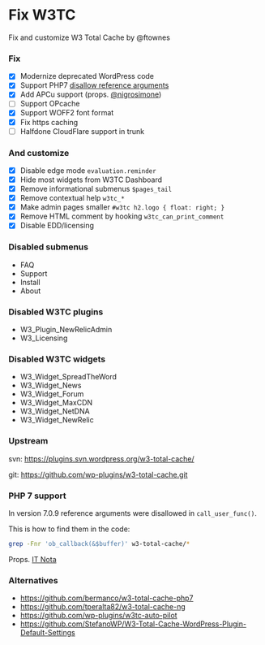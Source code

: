 # Fix W3TC

Fix and customize W3 Total Cache by @ftownes

### Fix

- [x] Modernize deprecated WordPress code
- [x] Support PHP7 [disallow reference arguments](https://github.com/php/php-src/commit/fafe01b)
- [x] Add APCu support (props. [@nigrosimone](https://github.com/nigrosimone))
- [ ] Support OPcache
- [x] Support WOFF2 font format
- [x] Fix https caching
- [ ] Halfdone CloudFlare support in trunk

### And customize

- [x] Disable edge mode `evaluation.reminder`
- [x] Hide most widgets from W3TC Dashboard
- [x] Remove informational submenus `$pages_tail`
- [x] Remove contextual help `w3tc_*`
- [x] Make admin pages smaller `#w3tc h2.logo { float: right; }`
- [x] Remove HTML comment by hooking `w3tc_can_print_comment`
- [x] Disable EDD/licensing

### Disabled submenus

- FAQ
- Support
- Install
- About

### Disabled W3TC plugins

- W3_Plugin_NewRelicAdmin
- W3_Licensing

### Disabled W3TC widgets

- W3_Widget_SpreadTheWord
- W3_Widget_News
- W3_Widget_Forum
- W3_Widget_MaxCDN
- W3_Widget_NetDNA
- W3_Widget_NewRelic

### Upstream

svn: https://plugins.svn.wordpress.org/w3-total-cache/

git: https://github.com/wp-plugins/w3-total-cache.git

### PHP 7 support

In version 7.0.9 reference arguments were disallowed in `call_user_func()`.

This is how to find them in the code:

```bash
grep -Fnr 'ob_callback(&$buffer)' w3-total-cache/*
```

Props. [IT Nota](https://www.itnota.com/fixing-php7-compatibility-issue-w3-total-cache/)

### Alternatives

- https://github.com/bermanco/w3-total-cache-php7
- https://github.com/tperalta82/w3-total-cache-ng
- https://github.com/wp-plugins/w3tc-auto-pilot
- https://github.com/StefanoWP/W3-Total-Cache-WordPress-Plugin-Default-Settings

<!--
try Google Page Speed API on dashboard widget
-->
